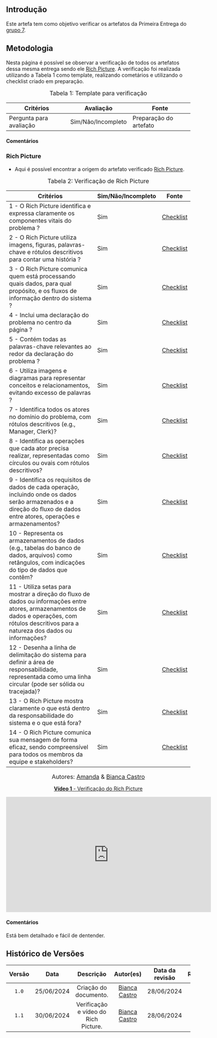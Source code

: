 ## Introdução
Este artefa tem como objetivo verificar os artefatos da Primeira Entrega do [grupo 7](https://github.com/Requisitos-de-Software/2024.1-Meu-INSS).

## Metodologia

Nesta página é possível se observar a verificação de todos os artefatos dessa mesma entrega sendo ele [Rich Picture](https://requisitos-de-software.github.io/2024.1-Meu-INSS/pre-rastreabilidade/rich_picture/). A verificação foi realizada utilizando a Tabela 1 como template, realizando cometários e utilizando o checklist criado em preparação.

<font size="3"><p style="text-align: center">Tabela 1: Template para verificação</p></font>

<center>

Critérios | Avaliação | Fonte
--|--|--
Pergunta para avaliação| Sim/Não/Incompleto| Preparação do artefato

</center>

#### Comentários


### Rich Picture

- Aqui é possível encontrar a origem do artefato verificado [Rich Picture](https://requisitos-de-software.github.io/2024.1-Meu-INSS/pre-rastreabilidade/rich_picture/).

<font size="3"><p style="text-align: center">Tabela 2: Verificação de Rich Picture</p></font>

Critérios  | Sim/Não/Incompleto | Fonte
--------- | ------ | ------
1 - O Rich Picture identifica e expressa claramente os componentes vitais do problema ? |  Sim | [Checklist](https://requisitos-de-software.github.io/2024.1-Meu-INSS/verificacao/preparacao/RichPicture/)
2 - O Rich Picture utiliza imagens, figuras, palavras-chave e rótulos descritivos para contar uma história ? | Sim | [Checklist](https://requisitos-de-software.github.io/2024.1-Meu-INSS/verificacao/preparacao/RichPicture/)
3 - O Rich Picture comunica quem está processando quais dados, para qual propósito, e os fluxos de informação dentro do sistema ? |  Sim | [Checklist](https://requisitos-de-software.github.io/2024.1-Meu-INSS/verificacao/preparacao/RichPicture/)
4 - Inclui uma declaração do problema no centro da página ? | Sim | [Checklist](https://requisitos-de-software.github.io/2024.1-Meu-INSS/verificacao/preparacao/RichPicture/)
5 - Contém todas as palavras-chave relevantes ao redor da declaração do problema ? | Sim | [Checklist](https://requisitos-de-software.github.io/2024.1-Meu-INSS/verificacao/preparacao/RichPicture/)
6 - Utiliza imagens e diagramas para representar conceitos e relacionamentos, evitando excesso de palavras ? | Sim  | [Checklist](https://requisitos-de-software.github.io/2024.1-Meu-INSS/verificacao/preparacao/RichPicture/)
7 - Identifica todos os atores no domínio do problema, com rótulos descritivos (e.g., Manager, Clerk)? | Sim | [Checklist](https://requisitos-de-software.github.io/2024.1-Meu-INSS/verificacao/preparacao/RichPicture/)
8 - Identifica as operações que cada ator precisa realizar, representadas como círculos ou ovais com rótulos descritivos? |  Sim | [Checklist](https://requisitos-de-software.github.io/2024.1-Meu-INSS/verificacao/preparacao/RichPicture/)
9 - Identifica os requisitos de dados de cada operação, incluindo onde os dados serão armazenados e a direção do fluxo de dados entre atores, operações e armazenamentos? | Sim | [Checklist](https://requisitos-de-software.github.io/2024.1-Meu-INSS/verificacao/preparacao/RichPicture/)
10 - Representa os armazenamentos de dados (e.g., tabelas do banco de dados, arquivos) como retângulos, com indicações do tipo de dados que contêm? |  Sim | [Checklist](https://requisitos-de-software.github.io/2024.1-Meu-INSS/verificacao/preparacao/RichPicture/)
11 - Utiliza setas para mostrar a direção do fluxo de dados ou informações entre atores, armazenamentos de dados e operações, com rótulos descritivos para a natureza dos dados ou informações? | Sim  | [Checklist](https://requisitos-de-software.github.io/2024.1-Meu-INSS/verificacao/preparacao/RichPicture/)
12 - Desenha a linha de delimitação do sistema para definir a área de responsabilidade, representada como uma linha circular (pode ser sólida ou tracejada)? | Sim | [Checklist](https://requisitos-de-software.github.io/2024.1-Meu-INSS/verificacao/preparacao/RichPicture/)
13 - O Rich Picture mostra claramente o que está dentro da responsabilidade do sistema e o que está fora? | Sim | [Checklist](https://requisitos-de-software.github.io/2024.1-Meu-INSS/verificacao/preparacao/RichPicture/)
14 - O Rich Picture comunica sua mensagem de forma eficaz, sendo compreensível para todos os membros da equipe e stakeholders? | Sim | [Checklist](https://requisitos-de-software.github.io/2024.1-Meu-INSS/verificacao/preparacao/RichPicture/)


<font size="3"><p style="text-align: center">Autores: [Amanda](https://github.com/acamposs) & [Bianca Castro](https://github.com/BiancaPatrocinio7)</p></font>


<center>

<a href="https://www.youtube.com/embed/41yvtJgKc-A?si=xWCYg31j9VG_xx24" target="blanket"><strong>Vídeo 1</strong> - Verificação do Rich Picture</a>


<iframe width="560" height="315" src="https://www.youtube.com/embed/41yvtJgKc-A?si=xWCYg31j9VG_xx24" title="YouTube video player" frameborder="0" allow="accelerometer; autoplay; clipboard-write; encrypted-media; gyroscope; picture-in-picture; web-share" referrerpolicy="strict-origin-when-cross-origin" allowfullscreen></iframe>

</center>


#### Comentários

Está bem detalhado e fácil de dentender.

## Histórico de Versões

| Versão | Data | Descrição | Autor(es) | Data da revisão | Revisor(es) |
| :--: | :--: | :--: | :--: | :--: | :--: |
|`1.0` | 25/06/2024 | Criação do documento. | [Bianca Castro](https://github.com/BiancaPatrocinio7)  | 28/06/2024| [Amanda](https://github.com/acamposs) |
|`1.1` |30/06/2024 | Verificação e vídeo do Rich Picture. | [Bianca Castro](https://github.com/BiancaPatrocinio7)  | 28/06/2024| [Amanda](https://github.com/acamposs) |

